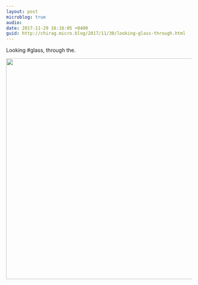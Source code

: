 ```yaml
---
layout: post
microblog: true
audio: 
date: 2017-11-29 16:16:05 +0400
guid: http://chirag.micro.blog/2017/11/30/looking-glass-through.html
---
```

Looking #glass, through the.

<img src="http://chirag.micro.blog/uploads/2017/7e25b2a2e0.jpg" width="600" height="600" />
